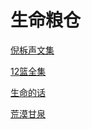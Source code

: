 # 生命粮仓

[倪柝声文集](https://lifegranary.github.io/nee/)

[12篮全集](https://lifegranary.github.io/12baskets/)

[生命的话](https://lifegranary.github.io/wordsoflife/)

[荒漠甘泉](https://lifegranary.github.io/streamsinthedesert/)
